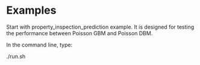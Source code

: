 Examples
========

Start with property_inspection_prediction example.
It is designed for testing the performance between Poisson GBM and Poisson DBM.

In the command line, type:

./run.sh